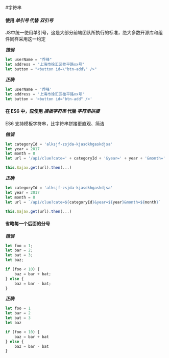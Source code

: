 #字符串

#### 使用 _单引号_ 代替 _双引号_

JS中统一使用单引号，这是大部分前端团队所执行的标准，绝大多数开源库和组件同样采用这一约定

***错误***

```javascript
let userName = "乔峰"
let address = "上海市徐汇区桂平路xx号"
let button = "<button id=\"btn-add\" />"
```
***正确***

```javascript
let userName = '乔峰'
let address = '上海市徐汇区桂平路xx号'
let button = '<button id="btn-add" />'
```
#### 在 ES6 中，应使用 _摸板字符串_ 代替 _字符串拼接_

ES6 支持模板字符串，比字符串拼接更直观、简洁

***错误***

```javascript
let categoryId = 'alksjf-zsjda-kjasdkhgaskdjsa'
let year = 2017
let month = 8
let url = '/api/clue?cate=' + categoryId + '&year=' + year + '&month=' + month

this.$ajax.get(url).then(...)
```
***正确***

```javascript
let categoryId = 'alksjf-zsjda-kjasdkhgaskdjsa'
let year = 2017
let month = 8
let url = `/api/clue?cate=${categoryId}&year=${year}&month=${month}`

this.$ajax.get(url).then(...)
```

#### 省略每一个后面的分号

***错误***

```javascript
let foo = 1;
let bar = 2;
let bat = 3;
let baz;

if (foo < 10) {
    baz = bar + bat;
} else {
    baz = bar - bat;
}
```

***正确***

```javascript
let foo = 1
let bar = 2
let bat = 3
let baz

if (foo < 10) {
    baz = bar + bat
} else {
    baz = bar - bat
}
```
